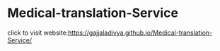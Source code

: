 # Medical-translation-Service




click to visit website:https://gajjaladivya.github.io/Medical-translation-Service/
